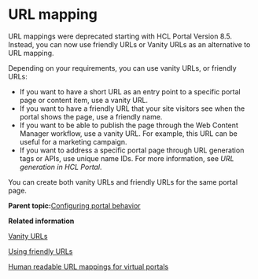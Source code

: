 # URL mapping

URL mappings were deprecated starting with HCL Portal Version 8.5. Instead, you can now use friendly URLs or Vanity URLs as an alternative to URL mapping.

Depending on your requirements, you can use vanity URLs, or friendly URLs:

-   If you want to have a short URL as an entry point to a specific portal page or content item, use a vanity URL.
-   If you want to have a friendly URL that your site visitors see when the portal shows the page, use a friendly name.
-   If you want to be able to publish the page through the Web Content Manager workflow, use a vanity URL. For example, this URL can be useful for a marketing campaign.
-   If you want to address a specific portal page through URL generation tags or APIs, use unique name IDs. For more information, see *URL generation in HCL Portal*.

You can create both vanity URLs and friendly URLs for the same portal page.

**Parent topic:**[Configuring portal behavior](../admin-system/adptlcfg.md)

**Related information**  


[Vanity URLs](../wcm/vanity_urls.md)

[Using friendly URLs](../admin-system/mp_friendly_url.md)

[Human readable URL mappings for virtual portals](../admin-system/advppln_shpux_urlmap.md)

